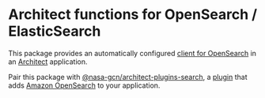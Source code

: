 # Architect functions for OpenSearch / ElasticSearch

This package provides an automatically configured [client for OpenSearch](https://opensearch.org/docs/latest/clients/javascript/index/) in an [Architect](https://arc.codes/) application.

Pair this package with [@nasa-gcn/architect-plugins-search](https://github.com/nasa-gcn/architect-plugins-search), a [plugin](https://arc.codes/docs/en/guides/plugins/overview) that adds [Amazon OpenSearch](https://aws.amazon.com/opensearch-service/) to your application.
